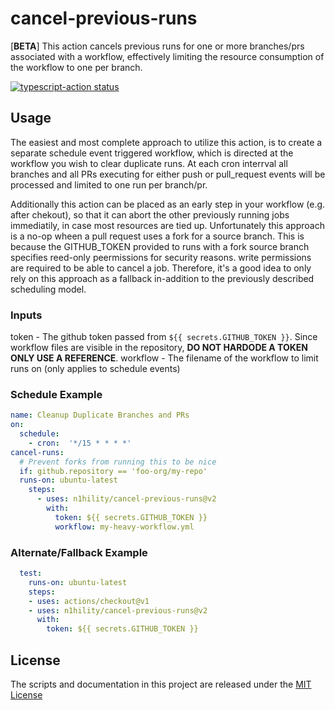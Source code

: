 # cancel-previous-runs 

[**BETA**] This action cancels previous runs for one or more branches/prs associated with a workflow, effectively limiting the resource consumption of the workflow to one per branch.

<p><a href="https://github.com/actions/typescript-action/actions"><img alt="typescript-action status" src="https://github.com/actions/typescript-action/workflows/build-test/badge.svg"></a>

## Usage

The easiest and most complete approach to utilize this action, is to create a separate schedule event triggered workflow, which is directed at the workflow you wish to clear duplicate runs. At each cron interrval all branches and all PRs executing for either push or pull_request events will be processed and limited to one run per branch/pr. 

Additionally this action can be placed as an early step in your workflow (e.g. after chekout), so that it can abort the other previously running jobs immediatily, in case most resources are tied up. Unfortunately this approach is a no-op wheen a pull request uses a fork for a source branch. This is because the GITHUB_TOKEN provided to runs with a fork source branch specifies reed-only peermissions for security reasons. write permissions are required to be able to cancel a job. Therefore, it's a good idea to only rely on this approach as a fallback in-addition to the previously described scheduling model. 

### Inputs

token - The github token passed from `${{ secrets.GITHUB_TOKEN }}`. Since workflow files are visible in the repository, **DO NOT HARDODE A TOKEN ONLY USE A REFERENCE**. 
workflow - The filename of the workflow to limit runs on (only applies to schedule events) 


### Schedule Example

```yaml
name: Cleanup Duplicate Branches and PRs  
on:
  schedule:
    - cron:  '*/15 * * * *'
cancel-runs:
  # Prevent forks from running this to be nice
  if: github.repository == 'foo-org/my-repo'
  runs-on: ubuntu-latest
    steps:
      - uses: n1hility/cancel-previous-runs@v2
        with: 
          token: ${{ secrets.GITHUB_TOKEN }}
          workflow: my-heavy-workflow.yml
```


### Alternate/Fallback Example

```yaml
  test: 
    runs-on: ubuntu-latest
    steps:
    - uses: actions/checkout@v1
    - uses: n1hility/cancel-previous-runs@v2
      with: 
        token: ${{ secrets.GITHUB_TOKEN }}
```

## License
The scripts and documentation in this project are released under the [MIT License](LICENSE)
